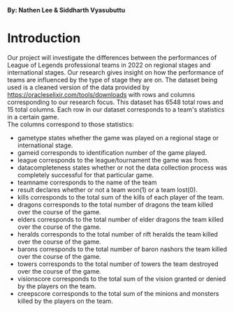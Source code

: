 **By: Nathen Lee & Siddharth Vyasubuttu**
# Introduction
Our project will investigate the differences between the performances of League of Legends professional teams in 2022 on regional stages and international stages. Our research gives insight on how the performance of teams are influenced by the type of stage they are on. The dataset being used is a cleaned version of the data provided by https://oracleselixir.com/tools/downloads with rows and columns corresponding to our research focus. This dataset has 6548 total rows and 15 total columns. Each row in our dataset corresponds to a team's statistics in a certain game.  
The columns correspond to those statistics:
- gametype states whether the game was played on a regional stage or international stage. 
- gameid corresponds to identification number of the game played.
- league corresponds to the league/tournament the game was from.
- datacompleteness states whether or not the data collection process was completely successful for that particular game.
- teamname corresponds to the name of the team
- result declares whether or not a team won(1) or a team lost(0).
- kills corresponds to the total sum of the kills of each player of the team. 
- dragons corresponds to the total number of dragons the team killed over the course of the game.
- elders corresponds to the total number of elder dragons the team killed over the course of the game.
- heralds corresponds to the total number of rift heralds the team killed over the course of the game.
- barons corresponds to the total number of baron nashors the team killed over the course of the game.
- towers corresponds to the total number of towers the team destroyed over the course of the game.
- visionscore corresponds to the total sum of the vision granted or denied by the players on the team. 
- creepscore corresponds to the total sum of the minions and monsters killed by the players on the team.
